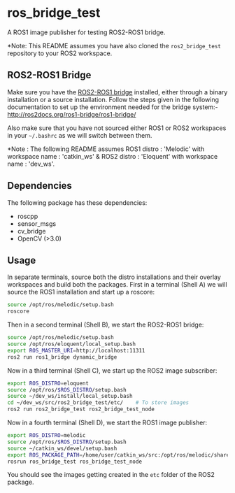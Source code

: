 # ros_bridge_test
A ROS1 image publisher for testing ROS2-ROS1 bridge. 

*Note: This README assumes you have also cloned the `ros2_bridge_test` repository to your ROS2 workspace.

## ROS2-ROS1 Bridge
Make sure you have the [ROS2-ROS1 bridge](https://github.com/ros2/ros1_bridge) installed, either through a binary installation or a source installation.
Follow the steps given in the following documentation to set up the environment needed for the bridge system:- http://ros2docs.org/ros1-bridge/ros1-bridge/

Also make sure that you have not sourced either ROS1 or ROS2 workspaces in your `~/.bashrc` as we will switch between them.

*Note : The following README assumes ROS1 distro : 'Melodic' with workspace name : 'catkin_ws' & ROS2 distro : 'Eloquent' with workspace name : 'dev_ws'.
## Dependencies
The following package has these dependencies:
* roscpp
* sensor_msgs
* cv_bridge
* OpenCV (>3.0)
## Usage
In separate terminals, source both the distro installations and their overlay workspaces and build both the packages.
First in a terminal (Shell A) we will source the ROS1 installation and start up a roscore:

```bash
source /opt/ros/melodic/setup.bash
roscore
```
Then in a second terminal (Shell B), we start the ROS2-ROS1 bridge:
```bash
source /opt/ros/melodic/setup.bash
source /opt/ros/eloquent/local_setup.bash
export ROS_MASTER_URI=http://localhost:11311
ros2 run ros1_bridge dynamic_bridge
```
Now in a third terminal (Shell C), we start up the ROS2 image subscriber:
```bash
export ROS_DISTRO=eloquent
source /opt/ros/$ROS_DISTRO/setup.bash
source ~/dev_ws/install/local_setup.bash
cd ~/dev_ws/src/ros2_bridge_test/etc/    # To store images
ros2 run ros2_bridge_test ros2_bridge_test_node
```
Now in a fourth terminal (Shell D), we start the ROS1 image publisher:
```bash
export ROS_DISTRO=melodic
source /opt/ros/$ROS_DISTRO/setup.bash
source ~/catkin_ws/devel/setup.bash
export ROS_PACKAGE_PATH=/home/user/catkin_ws/src:/opt/ros/melodic/share
rosrun ros_bridge_test ros_bridge_test_node
```
You should see the images getting created in the `etc` folder of the ROS2 package.

